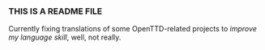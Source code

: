 ### THIS IS A README FILE
Currently fixing translations of some OpenTTD-related projects to *improve my language skill*, well, not really.
